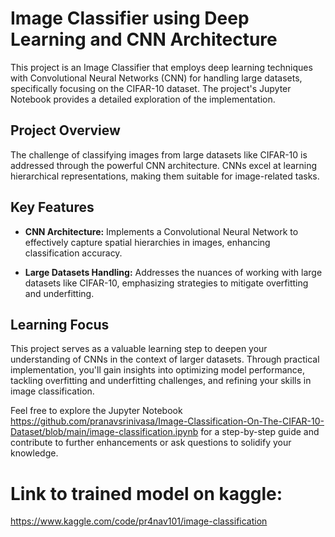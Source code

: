 # Image Classifier using Deep Learning and CNN Architecture

This project is an Image Classifier that employs deep learning techniques with Convolutional Neural Networks (CNN) for handling large datasets, specifically focusing on the CIFAR-10 dataset. The project's Jupyter Notebook provides a detailed exploration of the implementation.

## Project Overview

The challenge of classifying images from large datasets like CIFAR-10 is addressed through the powerful CNN architecture. CNNs excel at learning hierarchical representations, making them suitable for image-related tasks.

## Key Features

- **CNN Architecture:** Implements a Convolutional Neural Network to effectively capture spatial hierarchies in images, enhancing classification accuracy.

- **Large Datasets Handling:** Addresses the nuances of working with large datasets like CIFAR-10, emphasizing strategies to mitigate overfitting and underfitting.

## Learning Focus

This project serves as a valuable learning step to deepen your understanding of CNNs in the context of larger datasets. Through practical implementation, you'll gain insights into optimizing model performance, tackling overfitting and underfitting challenges, and refining your skills in image classification.

Feel free to explore the Jupyter Notebook https://github.com/pranavsrinivasa/Image-Classification-On-The-CIFAR-10-Dataset/blob/main/image-classification.ipynb for a step-by-step guide and contribute to further enhancements or ask questions to solidify your knowledge.

# Link to trained model on kaggle:
https://www.kaggle.com/code/pr4nav101/image-classification
